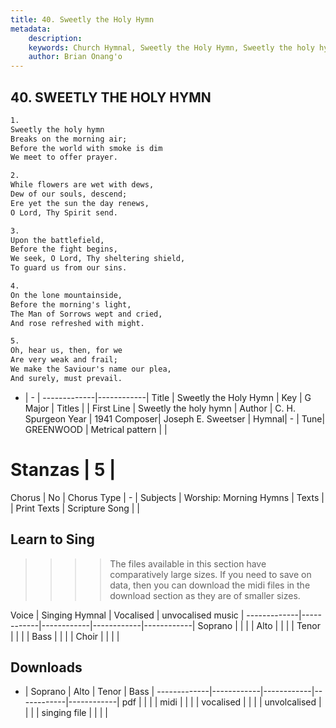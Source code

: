 ```yaml
---
title: 40. Sweetly the Holy Hymn
metadata:
    description: 
    keywords: Church Hymnal, Sweetly the Holy Hymn, Sweetly the holy hymn, 
    author: Brian Onang'o
---
```



## 40. SWEETLY THE HOLY HYMN

```txt
1.
Sweetly the holy hymn 
Breaks on the morning air; 
Before the world with smoke is dim 
We meet to offer prayer. 

2.
While flowers are wet with dews, 
Dew of our souls, descend; 
Ere yet the sun the day renews, 
O Lord, Thy Spirit send. 

3.
Upon the battlefield, 
Before the fight begins, 
We seek, O Lord, Thy sheltering shield, 
To guard us from our sins. 

4.
On the lone mountainside, 
Before the morning's light, 
The Man of Sorrows wept and cried, 
And rose refreshed with might. 

5.
Oh, hear us, then, for we 
Are very weak and frail; 
We make the Saviour's name our plea, 
And surely, must prevail.

```

- |   -  |
-------------|------------|
Title | Sweetly the Holy Hymn |
Key | G Major |
Titles |  |
First Line | Sweetly the holy hymn |
Author | C. H. Spurgeon
Year | 1941
Composer| Joseph E. Sweetser |
Hymnal|  - |
Tune| GREENWOOD |
Metrical pattern | |
# Stanzas | 5 |
Chorus | No |
Chorus Type | - |
Subjects | Worship: Morning Hymns |
Texts |  |
Print Texts | 
Scripture Song |  |
  
## Learn to Sing

>>>> The files available in this section have comparatively large sizes. If you need to save on data, then you can download the midi files in the download section as they are of smaller sizes.

Voice |  Singing Hymnal | Vocalised | unvocalised music |
-------------|------------|------------|------------|------------|
Soprano | | | |
Alto | | | |
Tenor | | | |
Bass | | | |
Choir | | | |

## Downloads

- |  Soprano | Alto | Tenor | Bass |
-------------|------------|------------|------------|------------|
pdf | | | |
midi | | | |
vocalised | | | |
unvolcalised | | | |
singing file | | | |
  